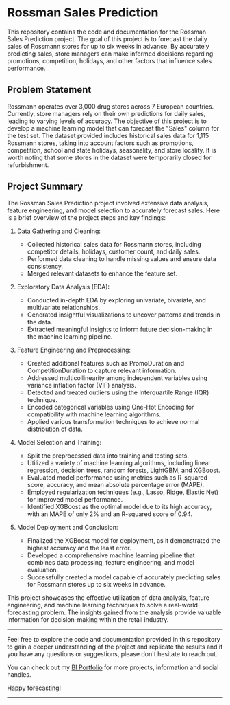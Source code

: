 # Rossman Sales Prediction

This repository contains the code and documentation for the Rossman Sales Prediction project. The goal of this project is to forecast the daily sales of Rossmann stores for up to six weeks in advance. By accurately predicting sales, store managers can make informed decisions regarding promotions, competition, holidays, and other factors that influence sales performance.

## Problem Statement

Rossmann operates over 3,000 drug stores across 7 European countries. Currently, store managers rely on their own predictions for daily sales, leading to varying levels of accuracy. The objective of this project is to develop a machine learning model that can forecast the "Sales" column for the test set. The dataset provided includes historical sales data for 1,115 Rossmann stores, taking into account factors such as promotions, competition, school and state holidays, seasonality, and store locality. It is worth noting that some stores in the dataset were temporarily closed for refurbishment.

## Project Summary

The Rossman Sales Prediction project involved extensive data analysis, feature engineering, and model selection to accurately forecast sales. Here is a brief overview of the project steps and key findings:

1. Data Gathering and Cleaning:
   - Collected historical sales data for Rossmann stores, including competitor details, holidays, customer count, and daily sales.
   - Performed data cleaning to handle missing values and ensure data consistency.
   - Merged relevant datasets to enhance the feature set.

2. Exploratory Data Analysis (EDA):
   - Conducted in-depth EDA by exploring univariate, bivariate, and multivariate relationships.
   - Generated insightful visualizations to uncover patterns and trends in the data.
   - Extracted meaningful insights to inform future decision-making in the machine learning pipeline.

3. Feature Engineering and Preprocessing:
   - Created additional features such as PromoDuration and CompetitionDuration to capture relevant information.
   - Addressed multicollinearity among independent variables using variance inflation factor (VIF) analysis.
   - Detected and treated outliers using the Interquartile Range (IQR) technique.
   - Encoded categorical variables using One-Hot Encoding for compatibility with machine learning algorithms.
   - Applied various transformation techniques to achieve normal distribution of data.

4. Model Selection and Training:
   - Split the preprocessed data into training and testing sets.
   - Utilized a variety of machine learning algorithms, including linear regression, decision trees, random forests, LightGBM, and XGBoost.
   - Evaluated model performance using metrics such as R-squared score, accuracy, and mean absolute percentage error (MAPE).
   - Employed regularization techniques (e.g., Lasso, Ridge, Elastic Net) for improved model performance.
   - Identified XGBoost as the optimal model due to its high accuracy, with an MAPE of only 2% and an R-squared score of 0.94.

5. Model Deployment and Conclusion:
   - Finalized the XGBoost model for deployment, as it demonstrated the highest accuracy and the least error.
   - Developed a comprehensive machine learning pipeline that combines data processing, feature engineering, and model evaluation.
   - Successfully created a model capable of accurately predicting sales for Rossmann stores up to six weeks in advance.

This project showcases the effective utilization of data analysis, feature engineering, and machine learning techniques to solve a real-world forecasting problem. The insights gained from the analysis provide valuable information for decision-making within the retail industry.
*****************************************************************************************************************************************

Feel free to explore the code and documentation provided in this repository to gain a deeper understanding of the project and replicate the results and if you have any questions or suggestions, please don't hesitate to reach out.

You can check out my [BI Portfolio](linktr.ee/shahrukh2016) for more projects, information and social handles.

Happy forecasting!
*****************************************************************************************************************************************
